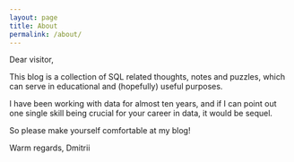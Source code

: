 ```yaml
---
layout: page
title: About
permalink: /about/
---
```

Dear visitor,

This blog is a collection of SQL related thoughts, notes and puzzles, which can serve in educational and (hopefully) useful purposes.

I have been working with data for almost ten years, and if I can point out one single skill being crucial for your career in data, it would be sequel.

So please make yourself comfortable at my blog!

Warm regards, 
Dmitrii


